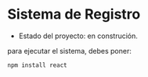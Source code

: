 <h1>Sistema de Registro</h1>

- Estado del proyecto: en construción.

para ejecutar el sistema, debes poner:

```npm install react```

